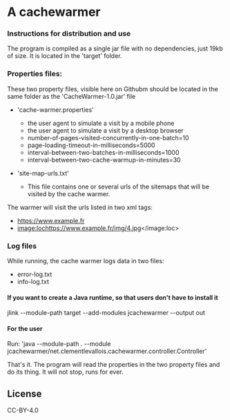 # A cachewarmer


### Instructions for distribution and use
The program is compiled as a single jar file with no dependencies, just 19kb of size. It is located in the 'target' folder.

### Properties files:

These two property files, visible here on Githubm should be located in the same folder as the 'CacheWarmer-1.0.jar' file

* 'cache-warmer.properties'
    - the user agent to simulate a visit by a mobile phone
    - the user agent to simulate a visit by a desktop browser
    - number-of-pages-visited-concurrently-in-one-batch=10
    - page-loading-timeout-in-milliseconds=5000
    - interval-between-two-batches-in-milliseconds=1000
    - interval-between-two-cache-warmup-in-minutes=30

* 'site-map-urls.txt'
    - This file contains one or several urls of the sitemaps that will be visited by the cache warmer.

The warmer will visit the urls listed in two xml tags:

- <loc>https://www.example.fr</loc>
- <image:loc>https://www.example.fr/img/4.jpg</image:loc>

### Log files

While running, the cache warmer logs data in two files:

- error-log.txt
- info-log.txt

#### If you want to create a Java runtime, so that users don't have to install it
jlink --module-path target --add-modules jcachewarmer --output out

#### For the user

Run: 'java --module-path . --module jcachewarmer/net.clementlevallois.cachewarmer.controller.Controller'

That's it. The program will read the properties in the two property files and do its thing. It will not stop, runs for ever.


## License
CC-BY-4.0